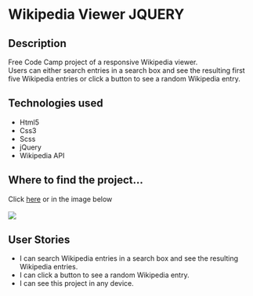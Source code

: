 <h1>Wikipedia Viewer JQUERY</h1>
<h2>Description</h2>
<p>Free Code Camp project of a responsive Wikipedia viewer.<br/>
Users can either search entries in a search box and see the resulting first five Wikipedia entries or click a button to see a random Wikipedia entry.</p>
<h2>Technologies used</h2>
<ul>
  <li>Html5</li>
  <li>Css3</li>
  <li>Scss</li>
  <li>jQuery</li>
  <li>Wikipedia API</li>
</ul>
<h2>Where to find the project...</h2>
<p>
Click <a href="https://s.codepen.io/vinniezappa/full/aNENEa/bYrdyeKBqLaA" target="_blank"> here</a>
or in the image below <br/><br/><a href="https://s.codepen.io/vinniezappa/full/aNENEa/bYrdyeKBqLaA" target="_blank">
<img src="https://www.dropbox.com/s/kmhoscimt9psfir/01-wikipedia-viewer-JQUERY.jpg?raw=1">
</a>
</p>



<h2>User Stories</h2>
<ul>
  <li>I can search Wikipedia entries in a search box and see the resulting Wikipedia entries.</li>
  <li>I can click a button to see a random Wikipedia entry.</li>
  <li>I can see this project in any device.</li>
</ul>
